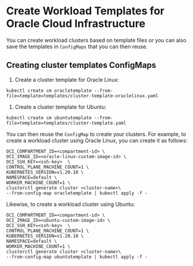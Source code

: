 # Create Workload Templates for Oracle Cloud Infrastructure

You can create workload clusters based on template files or you can also save the templates in `ConfigMaps` that you can then reuse.

## Creating cluster templates ConfigMaps

1. Create a cluster template for Oracle Linux:

```shell
kubectl create cm oracletemplate --from-file=template=templates/cluster-template-oraclelinux.yaml
```

1. Create a cluster template for Ubuntu:

```shell
kubectl create cm ubuntutemplate --from-file=template=templates/cluster-template.yaml
```

You can then reuse the `ConfigMap` to create your clusters. For example, to create a workload cluster using Oracle Linux, you can create it as follows:

```shell
OCI_COMPARTMENT_ID=<compartment-id> \
OCI_IMAGE_ID=<oracle-linux-custom-image-id> \
OCI_SSH_KEY=<ssh-key>  \
CONTROL_PLANE_MACHINE_COUNT=1 \
KUBERNETES_VERSION=v1.20.10 \
NAMESPACE=default \
WORKER_MACHINE_COUNT=1 \
clusterctl generate cluster <cluster-name>\
--from-config-map oracletemplate | kubectl apply -f -
```

Likewise, to create a workload cluster using Ubuntu:

```shell
OCI_COMPARTMENT_ID=<compartment-id> \
OCI_IMAGE_ID=<ubuntu-custom-image-id> \
OCI_SSH_KEY=<ssh-key>  \
CONTROL_PLANE_MACHINE_COUNT=1 \
KUBERNETES_VERSION=v1.20.10 \
NAMESPACE=default \
WORKER_MACHINE_COUNT=1 \
clusterctl generate cluster <cluster-name>\
--from-config-map ubuntutemplate | kubectl apply -f -
```
